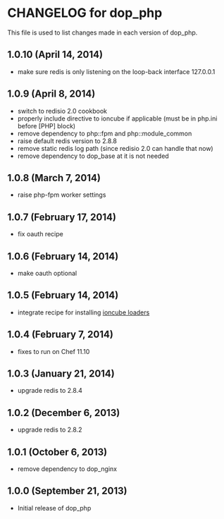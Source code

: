 # CHANGELOG for dop_php

This file is used to list changes made in each version of dop_php.

## 1.0.10 (April 14, 2014)

* make sure redis is only listening on the loop-back interface 127.0.0.1

## 1.0.9  (April 8, 2014)

* switch to redisio 2.0 cookbook
* properly include directive to ioncube if applicable (must be in php.ini before [PHP] block)
* remove dependency to php::fpm and php::module_common
* raise default redis version to 2.8.8
* remove static redis log path (since redisio 2.0 can handle that now)
* remove dependency to dop_base at it is not needed

## 1.0.8  (March 7, 2014)

* raise php-fpm worker settings

## 1.0.7  (February 17, 2014)

* fix oauth recipe

## 1.0.6  (February 14, 2014)

* make oauth optional

## 1.0.5  (February 14, 2014)

* integrate recipe for installing [ioncube loaders](http://www.ioncube.com/loaders.php)

## 1.0.4  (February 7, 2014)

* fixes to run on Chef 11.10

## 1.0.3  (January 21, 2014)

* upgrade redis to 2.8.4

## 1.0.2  (December 6, 2013)

* upgrade redis to 2.8.2

## 1.0.1  (October 6, 2013)

* remove dependency to dop_nginx

## 1.0.0  (September 21, 2013)

* Initial release of dop_php
